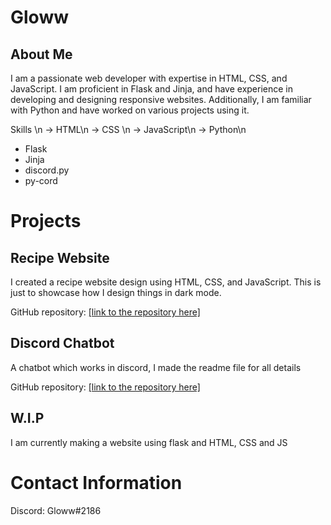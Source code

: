 <h1>Gloww</h1>
<h2>About Me</h2>
I am a passionate web developer with expertise in HTML, CSS, and JavaScript. I am proficient in Flask and Jinja, and have experience in developing and designing responsive websites. Additionally, I am familiar with Python and have worked on various projects using it.

Skills \n
-> HTML\n
-> CSS \n
-> JavaScript\n
-> Python\n
   - Flask
   - Jinja
   - discord.py
   - py-cord

<h1>Projects</h1>
<h2>Recipe Website</h2>
I created a recipe website design using HTML, CSS, and JavaScript. This is just to showcase how I design things in dark mode.

GitHub repository: [[link to the repository here]](https://github.com/Glowwonyt/RecipeDesign)

<h2>Discord Chatbot</h2>
A chatbot which works in discord, I made the readme file for all details

GitHub repository: [[link to the repository here]](https://github.com/Glowwonyt/ChatBot)

<h2>W.I.P</h2>
I am currently making a website using flask and HTML, CSS and JS

<h1>Contact Information</h1>

Discord: Gloww#2186
